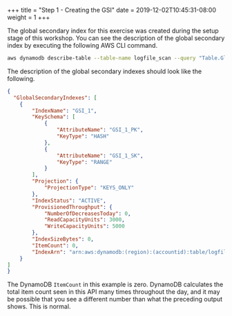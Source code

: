+++
title = "Step 1 - Creating the GSI"
date = 2019-12-02T10:45:31-08:00
weight = 1
+++


The global secondary index for this exercise was created during the setup stage of this workshop. You can see the description of the global secondary index by executing the following AWS CLI command.
```bash
aws dynamodb describe-table --table-name logfile_scan --query "Table.GlobalSecondaryIndexes"
```
The description of the global secondary indexes should look like the following.
```json
{
  "GlobalSecondaryIndexes": [
    {
        "IndexName": "GSI_1",
        "KeySchema": [
            {
                "AttributeName": "GSI_1_PK",
                "KeyType": "HASH"
            },
            {
                "AttributeName": "GSI_1_SK",
                "KeyType": "RANGE"
            }
        ],
        "Projection": {
            "ProjectionType": "KEYS_ONLY"
        },
        "IndexStatus": "ACTIVE",
        "ProvisionedThroughput": {
            "NumberOfDecreasesToday": 0,
            "ReadCapacityUnits": 3000,
            "WriteCapacityUnits": 5000
        },
        "IndexSizeBytes": 0,
        "ItemCount": 0,
        "IndexArn": "arn:aws:dynamodb:(region):(accountid):table/logfile_scan/index/GSI_1"
    }
]
}
```

The DynamoDB `ItemCount` in this example is zero. DynamoDB calculates the total item count seen in this API many times throughout the day, and it may be possible that you see a different number than what the preceding output shows. This is normal.
